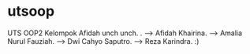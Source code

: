# utsoop
UTS OOP2 Kelompok Afidah unch unch.
.
--> Afidah Khairina.
--> Amalia Nurul Fauziah.
--> Dwi Cahyo Saputro.
--> Reza Karindra.
:)
